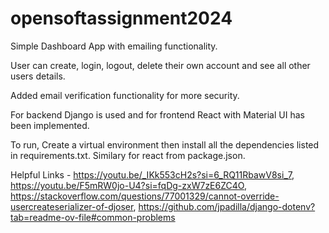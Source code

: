 # opensoftassignment2024
Simple Dashboard App with emailing functionality.

User can create, login, logout, delete their own account and see all other users details.

Added email verification functionality for more security.

For backend Django is used and for frontend React with Material UI has been implemented.

To run, Create a virtual environment then install all the dependencies listed in requirements.txt. Similary for react from package.json.

Helpful Links - 
    https://youtu.be/_IKk553cH2s?si=6_RQ11RbawV8si_7, 
    https://youtu.be/F5mRW0jo-U4?si=fqDg-zxW7zE6ZC4O, 
    https://stackoverflow.com/questions/77001329/cannot-override-usercreateserializer-of-djoser,
    https://github.com/jpadilla/django-dotenv?tab=readme-ov-file#common-problems

